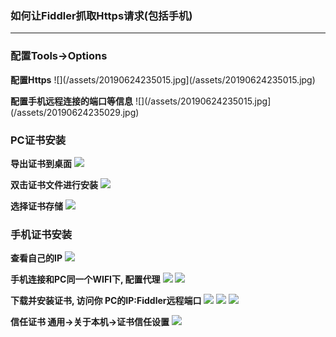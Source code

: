 ### 如何让Fiddler抓取Https请求(包括手机)

---

### 配置Tools->Options

**配置Https**
![](/assets/20190624235015.jpg](/assets/20190624235015.jpg)


**配置手机远程连接的端口等信息**
![](/assets/20190624235015.jpg](/assets/20190624235029.jpg)

### PC证书安装
**导出证书到桌面**
![](/assets/20190624235116.jpg)

**双击证书文件进行安装**
![](/assets/20190624235602.jpg)

**选择证书存储**
![](/assets/20190624235628.jpg)

### 手机证书安装
**查看自己的IP**
![](/assets/20190625000936.jpg)

**手机连接和PC同一个WIFI下, 配置代理**
![](/assets/20190625001425.png)
![](/assets/20190625001445.png)

**下载并安装证书, 访问你 PC的IP:Fiddler远程端口**
![](/assets/20190625001452.png)
![](/assets/20190625001459.png)
![](/assets/20190625001506.png)

**信任证书 通用->关于本机->证书信任设置**
![](/assets/20190625001513.png)